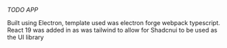 *TODO APP*

Built using Electron, template used was electron forge webpack typescript. React 19 was added in as was tailwind to allow for Shadcnui to be used as the UI library 